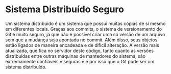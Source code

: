 # Sistema Distribuído Seguro

Um sistema distribuído é um sistema que possui muitas cópias de si mesmo em diferentes locais. Graças aos commits, o sistema de versionamento do Git é muito seguro, já que não é possível criar uma só versão de um arquivo sem que a mudança seja apontada no commit. Além disso, seus objetos estão ligados de maneira encadeada e de difícil alteração. A versão mais atualizada, que fica no servidor deste código, tanto quanto as versões distribuídas entre outras máquinas de mantedores do sistema, são extremamente confiáveis e seguras e é por isso que o Git pode ser um sistema distribuído.
